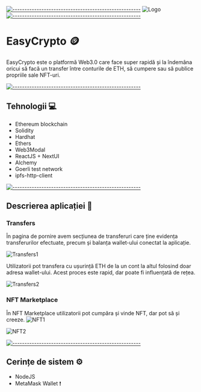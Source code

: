 [![-----------------------------------------------------](https://raw.githubusercontent.com/andreasbm/readme/master/assets/lines/colored.png)]()
![Logo](https://firebasestorage.googleapis.com/v0/b/volunteerish-ed549.appspot.com/o/EasyCrypto%2FEasyCrypto.png?alt=media&token=1e07b43f-6cf5-4ff2-af4b-bff3c6169fde)
[![-----------------------------------------------------](https://raw.githubusercontent.com/andreasbm/readme/master/assets/lines/colored.png)]()
# EasyCrypto :coin:

EasyCrypto este o platformă Web3.0 care face super rapidă și la îndemâna oricui să facă un transfer între conturile de ETH, să cumpere sau să publice propriile sale NFT-uri.

[![-----------------------------------------------------](https://raw.githubusercontent.com/andreasbm/readme/master/assets/lines/colored.png)]()
## Tehnologii 💻

- Ethereum blockchain
- Solidity
- Hardhat
- Ethers
- Web3Modal
- ReactJS + NextUI
- Alchemy
- Goerli test network
- ipfs-http-client

[![-----------------------------------------------------](https://raw.githubusercontent.com/andreasbm/readme/master/assets/lines/colored.png)]()
## Descrierea aplicației 👀

### Transfers

În pagina de pornire avem secțiunea de transferuri care ține evidența transferurilor efectuate, precum și balanța wallet-ului conectat la aplicație.

![Transfers1](https://firebasestorage.googleapis.com/v0/b/volunteerish-ed549.appspot.com/o/EasyCrypto%2FScreen%20Shot%202022-07-28%20at%2010.29.52.png?alt=media&token=57403571-ed4a-48dd-bae6-2848809bdd75)

Utilizatorii pot transfera cu ușurință ETH de la un cont la altul folosind doar adresa wallet-ului. Acest proces este rapid, dar poate fi influențată de rețea.

![Transfers2](https://firebasestorage.googleapis.com/v0/b/volunteerish-ed549.appspot.com/o/EasyCrypto%2FScreen%20Shot%202022-07-28%20at%2010.28.24.png?alt=media&token=28b6de2d-bc24-4336-8127-3597cd628f2d)

### NFT Marketplace

În NFT Marketplace utilizatorii pot cumpăra și vinde NFT, dar pot să și creeze.
![NFT1](https://firebasestorage.googleapis.com/v0/b/volunteerish-ed549.appspot.com/o/EasyCrypto%2FScreen%20Shot%202022-07-28%20at%2010.25.47.png?alt=media&token=11c63f96-0a2b-4490-94c8-0b436102bdd8)

![NFT2](https://firebasestorage.googleapis.com/v0/b/volunteerish-ed549.appspot.com/o/EasyCrypto%2FScreen%20Shot%202022-07-28%20at%2010.27.10.png?alt=media&token=7ffbfaba-d4f0-468b-b440-ef7d0d00622a)

[![-----------------------------------------------------](https://raw.githubusercontent.com/andreasbm/readme/master/assets/lines/colored.png)]()
## Cerințe de sistem ⚙️
- NodeJS
- MetaMask Wallet ❗
